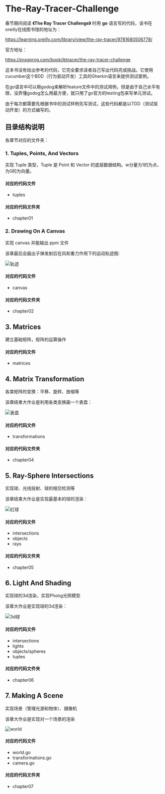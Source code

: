 # The-Ray-Tracer-Challenge

春节期间阅读 **《The Ray Tracer Challenge》** 时用 **go** 语言写的代码，该书在oreilly在线图书馆的地址为：

https://learning.oreilly.com/library/view/the-ray-tracer/9781680506778/

官方地址：

https://pragprog.com/book/jbtracer/the-ray-tracer-challenge

这本书没有给出参考的代码，它完全要求读者自己写出代码完成挑战。它使用cucumber这个BDD（行为驱动开发）工具的Gherkin语言来提供测试案例。

在go语言中可以用godog来解析feature文件中的测试用例，但是由于自己水平有限，没弄懂godog怎么用最方便，就只用了go官方的testing包来写单元测试。

由于每次都需要先根据书中的测试样例先写测试，这些代码都是以TDD（测试驱动开发）的方式编写的。


## 目录结构说明
各章节对应的文件夹：

### 1. Tuples, Points, And Vectors

实现 Tuple 类型，Tuple 是 Point 和 Vector 的底层数据结构。w分量为1的为点，为0的为向量。

#### 对应的代码文件
- tuples
#### 对应的代码文件夹
- chapter01

### 2. Drawing On A Canvas

实现 canvas 并能输出 ppm 文件

该章最后会画出子弹发射后在风和重力作用下的运动轨迹图:

![轨迹](chapter02/chapter02.png)

#### 对应的代码文件
- canvas
#### 对应的代码文件夹
- chapter02

## 3. Matrices

建立基础矩阵，矩阵的运算操作

#### 对应的代码文件
- matrices

## 4. Matrix Transformation

各类矩阵的变换：平移、旋转、放缩等

该章结束大作业是利用各类变换画一个表盘：

![表盘](chapter04/chapter04.png)

#### 对应的代码文件
- transformations
#### 对应的代码文件夹
- chapter04

## 5. Ray-Sphere Intersections

实现球、光线投射、球的相交检测等

该章结束大作业是实现最基本的球的渲染：

![红球](chapter05/chapter05.png)

#### 对应的代码文件
- intersections
- objects
- rays
#### 对应的代码文件夹
- chapter05

## 6. Light And Shading

实现球的3d渲染，实现Phong光照模型

该章大作业是实现球的3d渲染：

![3d球](chapter06/chapter06.png)

#### 对应的代码文件
- intersections
- lights
- objects/spheres
- tuples
#### 对应的代码文件夹
- chapter06

## 7. Making A Scene

实现场景（管理光源和物体）、摄像机

该章大作业是实现对一个场景的渲染

![world](chapter07/chapter07.png)

#### 对应的代码文件
- world.go
- transformations.go
- camera.go

#### 对应的代码文件夹
- chapter07
